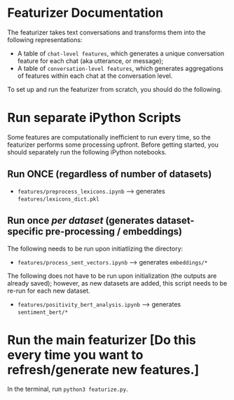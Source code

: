 # Featurizer Documentation

The featurizer takes text conversations and transforms them into the following representations:

- A table of `chat-level features`, which generates a unique conversation feature for each chat (aka utterance, or message);
- A table of `conversation-level features`, which generates aggregations of features within each chat at the conversation level.

To set up and run the featurizer from scratch, you should do the following.

# Run separate iPython Scripts
Some features are computationally inefficient to run every time, so the featurizer performs some processing upfront. Before getting started, you should separately run the following iPython notebooks.

## Run ONCE (regardless of number of datasets)
- `features/preprocess_lexicons.ipynb` --> generates `features/lexicons_dict.pkl`

## Run once _per dataset_ (generates dataset-specific pre-processing / embeddings)
The following needs to be run upon initiatlizing the directory:
- `features/process_sent_vectors.ipynb` --> generates `embeddings/*`

The following does not have to be run upon initialization (the outputs are already saved); however, as new datasets are added, this script needs to be re-run for each new dataset.
- `features/positivity_bert_analysis.ipynb` --> generates `sentiment_bert/*`

# Run the main featurizer [Do this every time you want to refresh/generate new features.]

In the terminal, run `python3 featurize.py`.

